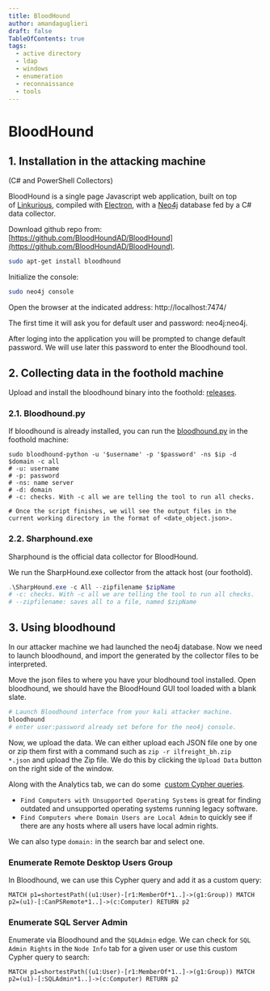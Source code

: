 ```yaml
---
title: BloodHound
author: amandaguglieri
draft: false
TableOfContents: true
tags:
  - active directory
  - ldap
  - windows
  - enumeration
  - reconnaissance
  - tools
---
```

# BloodHound

## 1. Installation in the attacking machine

(C# and PowerShell Collectors)

BloodHound is a single page Javascript web application, built on top of [Linkurious](http://linkurio.us/), compiled with [Electron](http://electron.atom.io/), with a [Neo4j](https://neo4j.com/) database fed by a C# data collector.

Download github repo from: [https://github.com/BloodHoundAD/BloodHound](https://github.com/BloodHoundAD/BloodHound).

```bash
sudo apt-get install bloodhound
```

Initialize the console:

```bash
sudo neo4j console 
```

Open the browser at the indicated address: http://localhost:7474/

The first time it will ask you for default user and password:  neo4j:neo4j.

After loging into the application you will be prompted to change default password. We will use later this password to enter the Bloodhound tool.

## 2. Collecting data in the foothold machine

Upload and install the bloodhound binary into the foothold: [releases](https://github.com/SpecterOps/BloodHound-Legacy/releases).

### 2.1. Bloodhound.py
If bloodhound is already installed, you can run the [bloodhound.py](https://github.com/dirkjanm/BloodHound.py) in the foothold machine: 

```shell-session
sudo bloodhound-python -u '$username' -p '$password' -ns $ip -d $domain -c all 
# -u: username
# -p: password
# -ns: name server
# -d: domain
# -c: checks. With -c all we are telling the tool to run all checks.

# Once the script finishes, we will see the output files in the current working directory in the format of <date_object.json>.
```

### 2.2. Sharphound.exe

Sharphound is the official data collector for BloodHound.

We run the SharpHound.exe collector from the attack host (our foothold).

```powershell
.\SharpHound.exe -c All --zipfilename $zipName
# -c: checks. With -c all we are telling the tool to run all checks.
# --zipfilename: saves all to a file, named $zipName
```



## 3. Using bloodhound 

In our attacker machine we had launched the neo4j database. Now we need to launch bloodhound, and import the generated by the collector files to be interpreted.

Move the json files to where you have your blodhound tool installed. Open bloodhound, we should have the BloodHound GUI tool loaded with a blank slate. 

```bash
# Launch Bloodhound interface from your kali attacker machine.
bloodhound
# enter user:password already set before for the neo4j console.
```


Now, we upload the data. We can either upload each JSON file one by one or zip them first with a command such as `zip -r ilfreight_bh.zip *.json` and upload the Zip file. We do this by clicking the `Upload Data` button on the right side of the window.

Along with the Analytics tab, we can do some  [custom Cypher queries](https://hausec.com/2019/09/09/bloodhound-cypher-cheatsheet/).

- `Find Computers with Unsupported Operating Systems` is great for finding outdated and unsupported operating systems running legacy software.
- `Find Computers where Domain Users are Local Admin` to quickly see if there are any hosts where all users have local admin rights.

We can also type `domain:` in the search bar and select one.


### Enumerate  Remote Desktop Users Group

In Bloodhound, we can use this Cypher query and add it as a custom query:

```cypher
MATCH p1=shortestPath((u1:User)-[r1:MemberOf*1..]->(g1:Group)) MATCH p2=(u1)-[:CanPSRemote*1..]->(c:Computer) RETURN p2
```


### Enumerate  SQL Server Admin

Enumerate via Bloodhound and the `SQLAdmin` edge. We can check for `SQL Admin Rights` in the `Node Info` tab for a given user or use this custom Cypher query to search:

```cypher
MATCH p1=shortestPath((u1:User)-[r1:MemberOf*1..]->(g1:Group)) MATCH p2=(u1)-[:SQLAdmin*1..]->(c:Computer) RETURN p2
```
